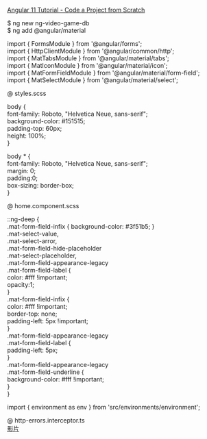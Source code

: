 
[Angular 11 Tutorial - Code a Project from Scratch](https://www.youtube.com/watch?v=LiOzTQAz13Q&ab_channel=freeCodeCamp.org)  

$ ng new ng-video-game-db  
$ ng add @angular/material  

import { FormsModule } from '@angular/forms';  
import { HttpClientModule } from '@angular/common/http';  
import { MatTabsModule } from '@angular/material/tabs';  
import { MatIconModule } from '@angular/material/icon';  
import { MatFormFieldModule } from '@angular/material/form-field';  
import { MatSelectModule } from '@angular/material/select';  

@ styles.scss  

body {  
    font-family: Roboto, "Helvetica Neue, sans-serif";  
    background-color: #151515;  
    padding-top: 60px;  
    height: 100%;  
}  
  
body * {  
    font-family: Roboto, "Helvetica Neue, sans-serif";  
    margin: 0;  
    padding:0;  
    box-sizing: border-box;  
}  

@ home.component.scss  

::ng-deep {  
        .mat-form-field-infix { background-color: #3f51b5; }    
        .mat-select-value,  
        .mat-select-arror,  
        .mat-form-field-hide-placeholder  
        .mat-select-placeholder,  
        .mat-form-field-appearance-legacy  
        .mat-form-field-label {  
            color: #fff !important;  
            opacity:1;  
        }    
        .mat-form-field-infix {  
            color: #fff !important;  
            border-top: none;  
            padding-left: 5px !important;  
        }    
        .mat-form-field-appearance-legacy  
        .mat-form-field-label {  
            padding-left: 5px;  
        }    
        .mat-form-field-appearance-legacy  
        .mat-form-field-underline {  
            background-color: #fff !important;  
        }          
    }  

import { environment as env } from 'src/environments/environment';  

@ http-errors.interceptor.ts  
[影片](https://youtu.be/LiOzTQAz13Q?t=1465)  
